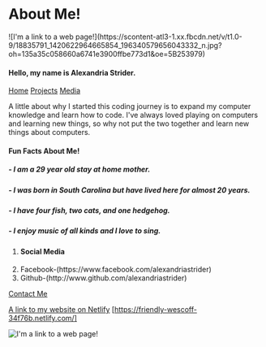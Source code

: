 <!DOCTYPE HTML>
<html>
 <head>
 <title> About Allie! </title>
 </head>
 <body>
<h1> About Me! </h1>
![I'm a link to a web page!](https://scontent-atl3-1.xx.fbcdn.net/v/t1.0-9/18835791_1420622964665854_196340579656043332_n.jpg?oh=135a35c058660a6741e3900ffbe773d1&oe=5B253979)

<h4> Hello, my name is Alexandria Strider. </h4>
<nav>
 <a href = "/Home/">Home</a>
 <a href = "/Projects/">Projects</a>
 <a href = "/Media/">Media</a>
</nav>


<p> A little about why I started this coding journey is to expand my computer knowledge and learn how to code. I've always loved playing on computers and learning new things, so why not put the two together and learn new things about computers.</p>

<h4> Fun Facts About Me! </h4>
<h5>- I am a 29 year old stay at home mother. </h5>
<h5>- I was born in South Carolina but have lived here for almost 20 years. </h5>
<h5>- I have four fish, two cats, and one hedgehog. </h5>
<h5>- I enjoy music of all kinds and I love to sing. </h5>


<ol>
 <li><h4>Social Media</h4></li>
 <li>Facebook-(https://www.facebook.com/alexandriastrider)</li>
 <li>Github-(http://www.github.com/alexandriastrider)</li>
</ol>
<a href="mailto:alexandria.strider@yahoo.com?Subject=Contact%20Form">Contact Me</a>
</body>
</html>








<a href="(https://friendly-wescoff-34f76b.netlify.com/)">A link to my website on Netlify</a>
[https://friendly-wescoff-34f76b.netlify.com/]


![I'm a link to a web page!](https://scontent-atl3-1.xx.fbcdn.net/v/t1.0-9/18835791_1420622964665854_196340579656043332_n.jpg?oh=135a35c058660a6741e3900ffbe773d1&oe=5B253979)

 
